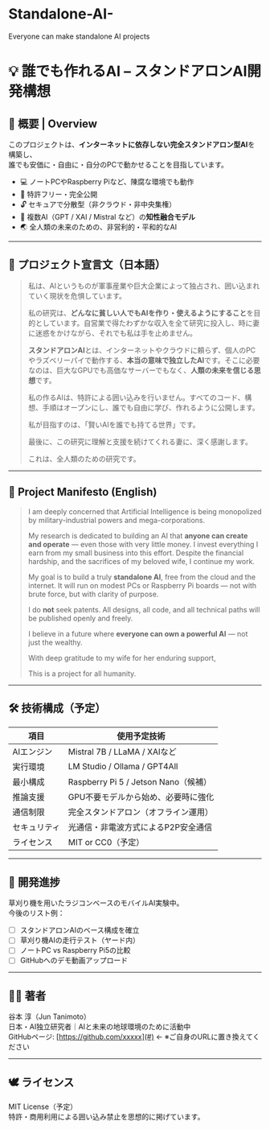 # Standalone-AI-
Everyone can make standalone AI projects


# 💡 誰でも作れるAI – スタンドアロンAI開発構想

## 🧭 概要 | Overview

このプロジェクトは、**インターネットに依存しない完全スタンドアロン型AI**を構築し、  
誰でも安価に・自由に・自分のPCで動かせることを目指しています。

- 💻 ノートPCやRaspberry Piなど、陳腐な環境でも動作
- 🚫 特許フリー・完全公開
- 🔓 セキュアで分散型（非クラウド・非中央集権）
- 🧠 複数AI（GPT / XAI / Mistral など）の**知性融合モデル**
- 🌏 全人類の未来のための、非営利的・平和的なAI

---

## 📜 プロジェクト宣言文（日本語）

> 私は、AIというものが軍事産業や巨大企業によって独占され、囲い込まれていく現状を危惧しています。  
>  
> 私の研究は、**どんなに貧しい人でもAIを作り・使えるようにすること**を目的としています。自営業で得たわずかな収入を全て研究に投入し、時に妻に迷惑をかけながら、それでも私は手を止めません。  
>  
> **スタンドアロンAI**とは、インターネットやクラウドに頼らず、個人のPCやラズベリーパイで動作する、**本当の意味で独立したAI**です。そこに必要なのは、巨大なGPUでも高価なサーバーでもなく、**人類の未来を信じる思想**です。  
>  
> 私の作るAIは、特許による囲い込みを行いません。すべてのコード、構想、手順はオープンにし、誰でも自由に学び、作れるように公開します。  
>  
> 私が目指すのは、「賢いAIを誰でも持てる世界」です。  
>  
> 最後に、この研究に理解と支援を続けてくれる妻に、深く感謝します。  
>  
> これは、全人類のための研究です。

---

## 📄 Project Manifesto (English)

> I am deeply concerned that Artificial Intelligence is being monopolized by military-industrial powers and mega-corporations.  
>  
> My research is dedicated to building an AI that **anyone can create and operate** — even those with very little money. I invest everything I earn from my small business into this effort. Despite the financial hardship, and the sacrifices of my beloved wife, I continue my work.  
>  
> My goal is to build a truly **standalone AI**, free from the cloud and the internet. It will run on modest PCs or Raspberry Pi boards — not with brute force, but with clarity of purpose.  
>  
> I do **not** seek patents. All designs, all code, and all technical paths will be published openly and freely.  
>  
> I believe in a future where **everyone can own a powerful AI** — not just the wealthy.  
>  
> With deep gratitude to my wife for her enduring support,  
>  
> This is a project for all humanity.

---

## 🛠️ 技術構成（予定）

| 項目 | 使用予定技術 |
|------|----------------|
| AIエンジン | Mistral 7B / LLaMA / XAIなど |
| 実行環境 | LM Studio / Ollama / GPT4All |
| 最小構成 | Raspberry Pi 5 / Jetson Nano（候補） |
| 推論支援 | GPU不要モデルから始め、必要時に強化 |
| 通信制限 | 完全スタンドアロン（オフライン運用） |
| セキュリティ | 光通信・非電波方式によるP2P安全通信 |
| ライセンス | MIT or CC0（予定） |

---

## 📸 開発進捗

草刈り機を用いたラジコンベースのモバイルAI実験中。  
今後のリスト例：

- [ ] スタンドアロンAIのベース構成を確立
- [ ] 草刈り機AIの走行テスト（ヤード内）
- [ ] ノートPC vs Raspberry Pi5の比較
- [ ] GitHubへのデモ動画アップロード

---

## 🧑‍🔬 著者

谷本 淳（Jun Tanimoto）  
日本・AI独立研究者｜AIと未来の地球環境のために活動中  
GitHubページ: [https://github.com/xxxxx](#) ← ※ご自身のURLに置き換えてください

---

## 🕊️ ライセンス

MIT License（予定）  
特許・商用利用による囲い込み禁止を思想的に掲げています。  



